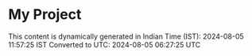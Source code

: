 # My Project

This content is dynamically generated in Indian Time (IST): 2024-08-05 11:57:25 IST
Converted to UTC: 2024-08-05 06:27:25 UTC
